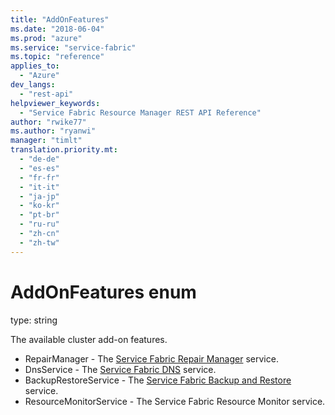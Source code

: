 ```yaml
---
title: "AddOnFeatures"
ms.date: "2018-06-04"
ms.prod: "azure"
ms.service: "service-fabric"
ms.topic: "reference"
applies_to: 
  - "Azure"
dev_langs: 
  - "rest-api"
helpviewer_keywords: 
  - "Service Fabric Resource Manager REST API Reference"
author: "rwike77"
ms.author: "ryanwi"
manager: "timlt"
translation.priority.mt: 
  - "de-de"
  - "es-es"
  - "fr-fr"
  - "it-it"
  - "ja-jp"
  - "ko-kr"
  - "pt-br"
  - "ru-ru"
  - "zh-cn"
  - "zh-tw"
---
```

# AddOnFeatures enum

type: string

The available cluster add-on features.

  - RepairManager - The [Service Fabric Repair Manager](https://docs.microsoft.com/en-us/azure/service-fabric/service-fabric-patch-orchestration-application#prerequisites) service.
  - DnsService - The [Service Fabric DNS](https://docs.microsoft.com/en-us/azure/service-fabric/service-fabric-dnsservice) service.
  - BackupRestoreService - The [Service Fabric Backup and Restore](https://docs.microsoft.com/en-us/azure/service-fabric/service-fabric-backuprestoreservice-quickstart-azurecluster) service.
  - ResourceMonitorService - The Service Fabric Resource Monitor service.


